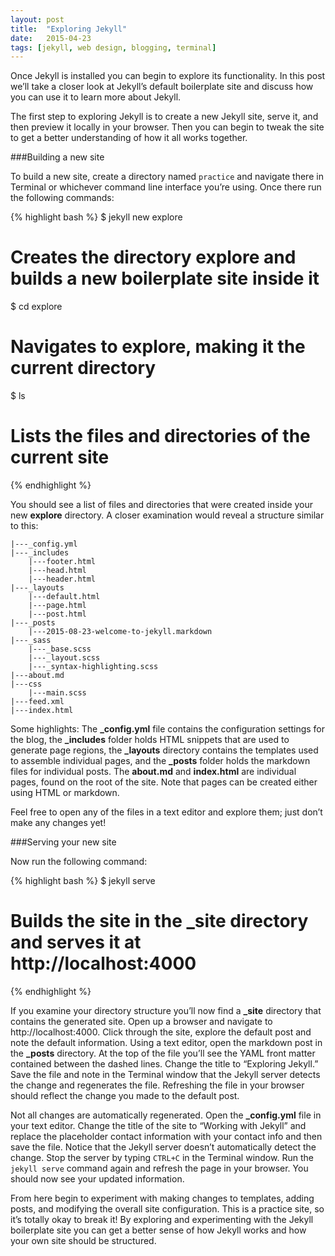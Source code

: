 ```yaml
---
layout: post
title:  "Exploring Jekyll"
date:   2015-04-23
tags: [jekyll, web design, blogging, terminal]
---
```

Once Jekyll is installed you can begin to explore its functionality. In this post we’ll take a closer look at Jekyll’s default boilerplate site and discuss how you can use it to learn more about Jekyll.

The first step to exploring Jekyll is to create a new Jekyll site, serve it, and then preview it locally in your browser. Then you can begin to tweak the site to get a better understanding of how it all works together. 

###Building a new site

To build a new site, create a directory named `practice` and navigate there in Terminal or whichever command line interface you’re using. Once there run the following commands:

{% highlight bash %}
$ jekyll new explore
# Creates the directory explore and builds a new boilerplate site inside it

$ cd explore
# Navigates to explore, making it the current directory

$ ls
# Lists the files and directories of the current site
{% endhighlight %}

You should see a list of files and directories that were created inside your new **explore** directory. A closer examination would reveal a structure similar to this:

~~~~~~~
|---_config.yml
|---_includes
    |---footer.html
    |---head.html
    |---header.html
|---_layouts
    |---default.html
    |---page.html
    |---post.html
|---_posts
    |---2015-08-23-welcome-to-jekyll.markdown
|---_sass
    |---_base.scss
    |---_layout.scss
    |---_syntax-highlighting.scss
|---about.md
|---css
    |---main.scss
|---feed.xml
|---index.html
~~~~~~~

Some highlights: The **_config.yml** file contains the configuration settings for the blog, the **_includes** folder holds HTML snippets that are used to generate page regions, the **_layouts** directory contains the templates used to assemble individual pages, and the **_posts** folder holds the markdown files for individual posts. The **about.md** and **index.html** are individual pages, found on the root of the site. Note that pages can be created either using HTML or markdown. 

Feel free to open any of the files in a text editor and explore them; just don’t make any changes yet! 

###Serving your new site

Now run the following command:

{% highlight bash %}
$ jekyll serve
# Builds the site in the _site directory and serves it at http://localhost:4000
{% endhighlight %}

If you examine your directory structure you’ll now find a **_site** directory that contains the generated site. Open up a browser and navigate to http://localhost:4000. Click through the site, explore the default post and note the default information. Using a text editor, open the markdown post in the **_posts** directory. At the top of the file you’ll see the YAML front matter contained between the dashed lines. Change the title to “Exploring Jekyll.” Save the file and note in the Terminal window that the Jekyll server detects the change and regenerates the file. Refreshing the file in your browser should reflect the change you made to the default post. 

Not all changes are automatically regenerated. Open the **_config.yml** file in your text editor. Change the title of the site to “Working with Jekyll” and replace the placeholder contact information with your contact info and then save the file. Notice that the Jekyll server doesn’t automatically detect the change. Stop the server by typing `CTRL+C` in the Terminal window. Run the `jekyll serve` command again and refresh the page in your browser. You should now see your updated information.

From here begin to experiment with making changes to templates, adding posts, and modifying the overall site configuration. This is a practice site, so it’s totally okay to break it! By exploring and experimenting with the Jekyll boilerplate site you can get a better sense of how Jekyll works and how your own site should be structured.

